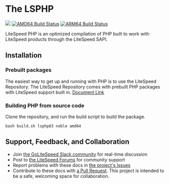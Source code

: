 
# The LSPHP
[<img src="https://img.shields.io/badge/slack-LiteSpeed-blue.svg?logo=slack">](litespeedtech.com/slack)
[![AMD64 Build Status](https://github.com/litespeedtech/debian-lsphp83/actions/workflows/debian-build.yml/badge.svg)](https://github.com/litespeedtech/debian-lsphp83/actions)
[![ARM64 Build Status](https://github.com/litespeedtech/debian-lsphp83/actions/workflows/self-host-build.yml/badge.svg)](https://github.com/litespeedtech/debian-lsphp83/actions/)

LiteSpeed PHP is an optimized compilation of PHP built to work with LiteSpeed products through the LiteSpeed SAPI.

## Installation

### Prebuilt packages 
The easiest way to get up and running with PHP is to use the LiteSpeed Repository. The LiteSpeed Repository comes with prebuilt PHP packages with LiteSpeed support built in.
[Document Link](https://docs.litespeedtech.com/lsws/extapp/php/getting_started/)

### Building PHP from source code
Clone the repository, and run the build script to build the package. 
```
bash build.sh lsphp83 noble amd64
```

## Support, Feedback, and Collaboration

* Join [the GoLiteSpeed Slack community](https://litespeedtech.com/slack) for real-time discussion
* Post to [the LiteSpeed Forums](https://litespeedtech.com/support/forum/) for community support
* Report problems with these docs in [the project's Issues](https://github.com/litespeedtech/debian-lsphp83/issues)
* Contribute to these docs with [a Pull Request](https://github.com/litespeedtech/debian-lsphp83/pulls). This project is intended to be a safe, welcoming space for collaboration.